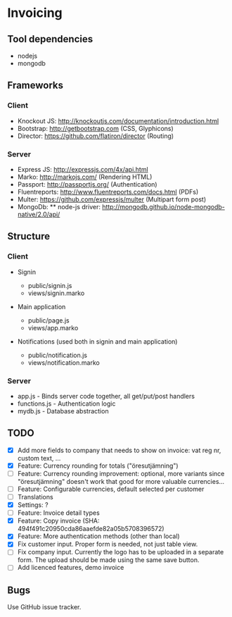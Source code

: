 # Invoicing
## Tool dependencies
* nodejs
* mongodb

## Frameworks
### Client
* Knockout JS: http://knockoutjs.com/documentation/introduction.html
* Bootstrap: http://getbootstrap.com (CSS, Glyphicons)
* Director: https://github.com/flatiron/director (Routing)

### Server
* Express JS: http://expressjs.com/4x/api.html
* Marko: http://markojs.com/ (Rendering HTML)
* Passport: http://passportjs.org/ (Authentication)
* Fluentreports: http://www.fluentreports.com/docs.html (PDFs)
* Multer: https://github.com/expressjs/multer (Multipart form post)
* MongoDb:
** node-js driver: http://mongodb.github.io/node-mongodb-native/2.0/api/

## Structure
### Client
* Signin
  * public/signin.js
  * views/signin.marko

* Main application
  * public/page.js
  * views/app.marko

* Notifications (used both in signin and main application)
  * public/notification.js
  * views/notification.marko

### Server
* app.js - Binds server code together, all get/put/post handlers
* functions.js - Authentication logic
* mydb.js - Database abstraction

## TODO
- [x] Add more fields to company that needs to show on invoice: vat reg nr, custom text, ...
- [x] Feature: Currency rounding for totals ("öresutjämning")
- [ ] Feature: Currency rounding improvement: optional, more variants since "öresutjämning" doesn't work that good for more valuable currencies...
- [ ] Feature: Configurable currencies, default selected per customer
- [ ] Translations
- [x] Settings: ?
- [ ] Feature: Invoice detail types
- [x] Feature: Copy invoice (SHA: 494f491c20950cda86aaefde82a05b5708396572)
- [x] Feature: More authentication methods (other than local)
- [x] Fix customer input. Proper form is needed, not just table view.
- [ ] Fix company input. Currently the logo has to be uploaded in a separate form. The upload should be made using the same save button.
- [ ] Add licenced features, demo invoice

## Bugs
Use GitHub issue tracker.
